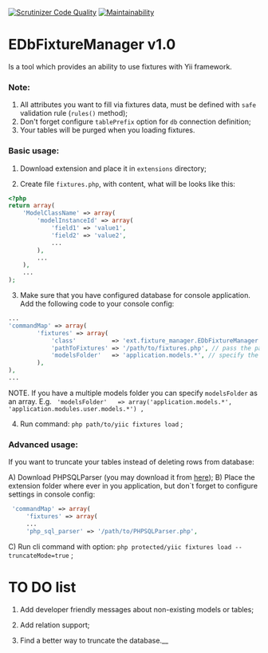 [![Scrutinizer Code Quality](https://scrutinizer-ci.com/g/NovikovViktor/EDbFixtureManager/badges/quality-score.png?b=master)](https://scrutinizer-ci.com/g/NovikovViktor/EDbFixtureManager/?branch=master) [![Maintainability](https://api.codeclimate.com/v1/badges/96bfb98dce5f5404d571/maintainability)](https://codeclimate.com/github/NovikovViktor/EDbFixtureManager/maintainability)

EDbFixtureManager v1.0
==================================
Is a tool which provides an ability to use fixtures with Yii framework.

### Note:

1) All attributes you want to fill via fixtures data, must be defined with `safe` validation rule (`rules()` method);
2) Don't forget configure `tablePrefix` option for `db` connection definition;
3) Your tables will be purged when you loading fixtures.

### Basic usage:
1) Download extension and place it in `extensions` directory;

2) Create file `fixtures.php`, with content, what will be looks like this:
``` php
<?php
return array(
    'ModelClassName' => array(
        'modelInstanceId' => array(
            'field1' => 'value1',
            'field2' => 'value2',
            ...
        ),
        ...
    ),
    ...
);
```

3) Make sure that you have configured database for console application.
Add the following code to your console config:

``` php
...
'commandMap' => array(
        'fixtures' => array(
            'class'          => 'ext.fixture_manager.EDbFixtureManager', // import class of console command
            'pathToFixtures' => '/path/to/fixtures.php', // pass the path to your fixtures file
            'modelsFolder'   => 'application.models.*', // specify the folder where your models classes lays
        ),
),
...
```

NOTE. If you have a multiple models folder you can specify `modelsFolder` as an array.
E.g. ` 'modelsFolder'   => array('application.models.*', 'application.modules.user.models.*') ,`

4) Run command: `php path/to/yiic fixtures load` ;

### Advanced usage:

If you want to truncate your tables instead of deleting rows from database:

  A) Download PHPSQLParser (you may download it from [here](https://code.google.com/archive/p/php-sql-parser));
  B) Place the extension folder where ever in you application, but don`t forget to configure settings in console config:

``` php
 'commandMap' => array(
     'fixtures' => array(
     ...
     'php_sql_parser' => '/path/to/PHPSQLParser.php',
```
  C) Run cli command with option: `php protected/yiic fixtures load --truncateMode=true` ;

TO DO list
===============
1) Add developer friendly messages about non-existing models or tables;

2) Add relation support;

3) Find a better way to truncate the database.__
